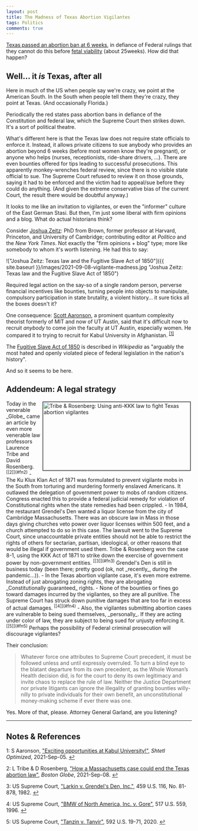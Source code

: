 ```yaml
---
layout: post
title: The Madness of Texas Abortion Vigilantes
tags: Politics
comments: true
---
```


[Texas passed an abortion ban at 6 weeks](https://www.nytimes.com/2021/09/05/us/anti-abortion-movement-texas-law.html), 
in defiance of Federal rulings that they cannot do this before 
[fetal viability](https://en.wikipedia.org/wiki/Fetal_viability) (about 25weeks).  How did
that happen?   


## Well&hellip; it _is_ Texas, after all  

Here in much of the US when people say we're crazy, we point at the American South.  In the South
when people tell them they're crazy, they point at Texas.  (And occasionally Florida.)  

Periodically the red states pass abortion bans in defiance of the Constitution and federal
law, which the Supreme Court then strikes down.  It's a sort of political theatre.  

What's different here is that the Texas law does not require state officials to enforce
it.  Instead, it allows private citizens to sue anybody who provides an abortion beyond 6
weeks (before most women know they're pregnant), or anyone who helps (nurses,
receptionists, ride-share drivers, &hellip;).  There are even bounties offered for tips
leading to successful prosecutions.  This apparently monkey-wrenches federal review, since
there is no visible state official to sue.  The Supreme Court refused to review it on
those grounds, saying it had to be enforced and the victim had to appeal/sue before they could
do anything.  (And given the extreme conservative bias of the current Court, the result
there would be doubtful anyway.)  

It looks to me like an invitation to vigilantes, or even the "informer" culture of the
East German Stasi.  But then, I'm just some liberal with firm opinions and a blog.  What
do actual historians think?  

Consider [Joshua Zeitz](http://www.joshuamzeitz.com/info): PhD from Brown, former
professor at Harvard, Princeton, and University of Cambridge; contributing editor at
_Politico_ and the _New York Times_.  Not exactly the "firm opinions + blog" type; more
like somebody to whom it's worth listening.  He had this to say:  

!["Joshua Zeitz: Texas law and the Fugitive Slave Act of 1850"]({{ site.baseurl }}/images/2021-09-08-vigilante-madness.jpg "Joshua Zeitz: Texas law and the Fugitive Slave Act of 1850")

Required legal action on the say-so of a single random person, perverse financial
incentives like bounties, turning people into objects to manipulate, compulsory
participation in state brutality, a violent history&hellip; it sure ticks all the boxes
doesn't it?  

One consequence: [Scott Aaronson](https://www.scottaaronson.com/), a prominent quantum
complexity theorist formerly of MIT and now of UT Austin, said that it's difficult now to
recruit _anybody_ to come join the faculty at UT Austin, especially women.  He 
compared it to trying to recruit for Kabul University in 
Afghanistan. <sup id="fn1a">[[1]](#fn1)</sup>  

The [Fugitive Slave Act of 1850](https://en.wikipedia.org/wiki/Fugitive_Slave_Act_of_1850)
is described in _Wikipedia_ as "arguably the most hated and openly violated piece of
federal legislation in the nation's history".  

And so it seems to be here.  

## Addendeum: A legal strategy  

<img src="{{ site.baseurl }}/images/2021-09-08-vigilante-madness-tribe-rosenberg.jpg" width="400" height="185" alt="Tribe &amp; Rosenberg: Using anti-KKK law to fight Texas abortion vigilantes" title = "Tribe &amp; Rosenberg: Using anti-KKK law to fight Texas abortion vigilantes" style="float: right; margin: 3px 3px 3px 3px; border: 1px solid #000000;">
Today in the venerable _Globe_ came an article by even more venerable law professors
Laurence Tribe and David Rosenberg. <sup id="fn2a">[[2]](#fn2)</sup>
- The Ku Klux Klan Act of 1871 was formulated to prevent vigilante mobs in the South from
  torturing and murdering formerly enslaved Americans.  It outlawed the delegation of
  government power to mobs of random citizens.  Congress enacted this to provide a federal
  judicial remedy for violation of Constitutional rights when the state remedies had been
  crippled.  
- In 1984, the restaurant Grendel's Den wanted a liquor license from the city of Cambridge
  Massachusetts.  There was an obscure law in Mass in those days giving churches veto
  power over liquor licenses within 500 feet, and a church attempted to do so in this
  case.  The lawsuit went to the Supreme Court, since unaccountable private entities
  should not be able to restrict the rights of others for sectarian, partisan,
  ideological, or other reasons that would be illegal if government used them.  Tribe &
  Rosenberg won the case 8-1, using the KKK Act of 1871 to strike down the exercise of
  government power by non-government entities.  <sup id="fn3a">[[3]](#fn3)</sup> Grendel's
  Den is still in business today (been there; pretty good (ok, not _recently_, during the
  pandemic&hellip;)).  
- In the Texas abortion vigilante case, it's even more extreme.  Instead of just
  abrogating zoning rights, they are abrogating _Constitutionally guaranteed_ rights.
  - None of the bounties or fines go toward damages incurred by the vigilantes, so they
    are all punitive.  The Supreme Court has struck down punitive damages that are too far
    in excess of actual damages. <sup id="fn4a">[[4]](#fn4)</sup>  
  - Also, the vigilantes submitting abortion cases are vulnerable to being sued
    themselves, _personally_.  If they are acting under color of law, they are subject to
    being sued for unjusty enforcing it. <sup id="fn5a">[[5]](#fn5)</sup>  Perhaps the
    possibility of Federal criminal prosecution will discourage vigilantes?  

Their conclusion:  

> Whatever force one attributes to Supreme Court precedent, it must be followed unless and
> until expressly overruled. To turn a blind eye to the blatant departure from its own
> precedent, as the Whole Woman’s Health decision did, is for the court to deny its own
> legitimacy and invite chaos to replace the rule of law. Neither the Justice Department
> nor private litigants can ignore the illegality of granting bounties willy-nilly to
> private individuals for their own benefit, an unconstitutional money-making scheme if
> ever there was one.  

Yes.  More of that, please.  Attorney General Garland, are you listening?  

---

## Notes &amp; References  

<!--
<sup id="fn1a">[[1]](#fn1)</sup>
<a id="fn1">1</a>: [↩](#fn1a)  
-->

<a id="fn1">1</a>: S Aaronson, ["Exciting opportunities at Kabul University!"](https://www.scottaaronson.com/blog/?p=5807), _Shtetl Optimized_, 2021-Sep-05. [↩](#fn1a)  

<a id="fn2">2</a>: L Tribe &amp; D Rosenberg, ["How a Massachusetts case could end the Texas abortion law"](https://www.bostonglobe.com/2021/09/07/opinion/how-massachusetts-case-could-end-texas-abortion-law/), _Boston Globe_, 2021-Sep-08. [↩](#fn2a)  

<a id="fn3">3</a>: US Supreme Court, ["Larkin v. Grendel's Den, Inc."](https://supreme.justia.com/cases/federal/us/459/116/), 459 U.S. 116, No. 81-878, 1982. [↩](#fn3a)  

<a id="fn4">4</a>: US Supreme Court, ["BMW of North America, Inc. v. Gore"](https://supreme.justia.com/cases/federal/us/517/559/), 517 U.S. 559, 1996. [↩](#fn4a)  

<a id="fn5">5</a>: US Supreme Court, ["Tanzin v. Tanvir"](https://supreme.justia.com/cases/federal/us/592/19-71/), 592 U.S. 19-71, 2020. [↩](#fn5a)  

